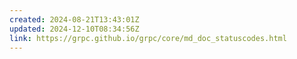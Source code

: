 ```yaml
---
created: 2024-08-21T13:43:01Z
updated: 2024-12-10T08:34:56Z
link: https://grpc.github.io/grpc/core/md_doc_statuscodes.html
---
```

